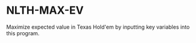 # NLTH-MAX-EV
Maximize expected value in Texas Hold'em by inputting key variables into this program. 
